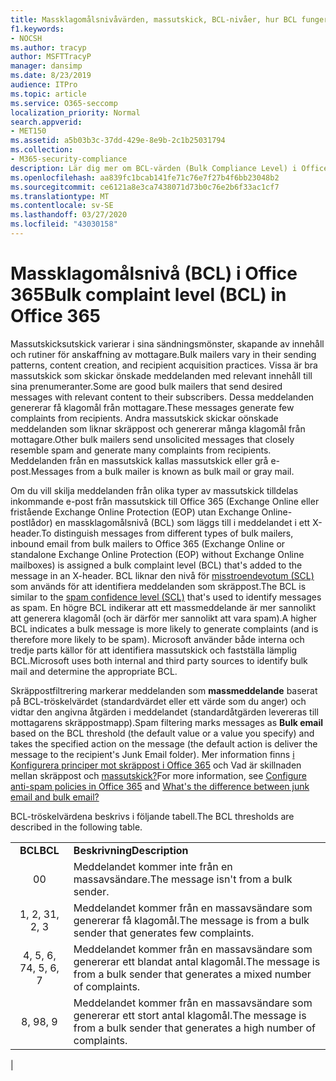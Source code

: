 ```yaml
---
title: Massklagomålsnivåvärden, massutskick, BCL-nivåer, hur BCL fungerar, BCL-klassificeringar, Antispam, Antispam-huvud, massutskicksfiltrering, stoppa massutskick
f1.keywords:
- NOCSH
ms.author: tracyp
author: MSFTTracyP
manager: dansimp
ms.date: 8/23/2019
audience: ITPro
ms.topic: article
ms.service: O365-seccomp
localization_priority: Normal
search.appverid:
- MET150
ms.assetid: a5b03b3c-37dd-429e-8e9b-2c1b25031794
ms.collection:
- M365-security-compliance
description: Lär dig mer om BCL-värden (Bulk Compliance Level) i Office 365.
ms.openlocfilehash: aa839fc1bcab141fe71c76e7f27b4f6bb23048b2
ms.sourcegitcommit: ce6121a8e3ca7438071d73b0c76e2b6f33ac1cf7
ms.translationtype: MT
ms.contentlocale: sv-SE
ms.lasthandoff: 03/27/2020
ms.locfileid: "43030158"
---
```

# <a name="bulk-complaint-level-bcl-in-office-365"></a><span data-ttu-id="a8f60-103">Massklagomålsnivå (BCL) i Office 365</span><span class="sxs-lookup"><span data-stu-id="a8f60-103">Bulk complaint level (BCL) in Office 365</span></span>

<span data-ttu-id="a8f60-104">Massutskicksutskick varierar i sina sändningsmönster, skapande av innehåll och rutiner för anskaffning av mottagare.</span><span class="sxs-lookup"><span data-stu-id="a8f60-104">Bulk mailers vary in their sending patterns, content creation, and recipient acquisition practices.</span></span> <span data-ttu-id="a8f60-105">Vissa är bra massutskick som skickar önskade meddelanden med relevant innehåll till sina prenumeranter.</span><span class="sxs-lookup"><span data-stu-id="a8f60-105">Some are good bulk mailers that send desired messages with relevant content to their subscribers.</span></span> <span data-ttu-id="a8f60-106">Dessa meddelanden genererar få klagomål från mottagare.</span><span class="sxs-lookup"><span data-stu-id="a8f60-106">These messages generate few complaints from recipients.</span></span> <span data-ttu-id="a8f60-107">Andra massutskick skickar oönskade meddelanden som liknar skräppost och genererar många klagomål från mottagare.</span><span class="sxs-lookup"><span data-stu-id="a8f60-107">Other bulk mailers send unsolicited messages that closely resemble spam and generate many complaints from recipients.</span></span> <span data-ttu-id="a8f60-108">Meddelanden från en massutskick kallas massutskick eller grå e-post.</span><span class="sxs-lookup"><span data-stu-id="a8f60-108">Messages from a bulk mailer is known as bulk mail or gray mail.</span></span>

<span data-ttu-id="a8f60-109">Om du vill skilja meddelanden från olika typer av massutskick tilldelas inkommande e-post från massutskick till Office 365 (Exchange Online eller fristående Exchange Online Protection (EOP) utan Exchange Online-postlådor) en massklagomålsnivå (BCL) som läggs till i meddelandet i ett X-header.</span><span class="sxs-lookup"><span data-stu-id="a8f60-109">To distinguish messages from different types of bulk mailers, inbound email from bulk mailers to Office 365 (Exchange Online or standalone Exchange Online Protection (EOP) without Exchange Online mailboxes) is assigned a bulk complaint level (BCL) that's added to the message in an X-header.</span></span> <span data-ttu-id="a8f60-110">BCL liknar den nivå för [misstroendevotum (SCL)](spam-confidence-levels.md) som används för att identifiera meddelanden som skräppost.</span><span class="sxs-lookup"><span data-stu-id="a8f60-110">The BCL is similar to the [spam confidence level (SCL)](spam-confidence-levels.md) that's used to identify messages as spam.</span></span> <span data-ttu-id="a8f60-111">En högre BCL indikerar att ett massmeddelande är mer sannolikt att generera klagomål (och är därför mer sannolikt att vara spam).</span><span class="sxs-lookup"><span data-stu-id="a8f60-111">A higher BCL indicates a bulk message is more likely to generate complaints (and is therefore more likely to be spam).</span></span> <span data-ttu-id="a8f60-112">Microsoft använder både interna och tredje parts källor för att identifiera massutskick och fastställa lämplig BCL.</span><span class="sxs-lookup"><span data-stu-id="a8f60-112">Microsoft uses both internal and third party sources to identify bulk mail and determine the appropriate BCL.</span></span>

 <span data-ttu-id="a8f60-113">Skräppostfiltrering markerar meddelanden som **massmeddelande** baserat på BCL-tröskelvärdet (standardvärdet eller ett värde som du anger) och vidtar den angivna åtgärden i meddelandet (standardåtgärden levereras till mottagarens skräppostmapp).</span><span class="sxs-lookup"><span data-stu-id="a8f60-113">Spam filtering marks messages as **Bulk email** based on the BCL threshold (the default value or a value you specify) and takes the specified action on the message (the default action is deliver the message to the recipient's Junk Email folder).</span></span> <span data-ttu-id="a8f60-114">Mer information finns [i Konfigurera principer mot skräppost i Office 365](configure-your-spam-filter-policies.md) och Vad är skillnaden mellan skräppost och [massutskick?](what-s-the-difference-between-junk-email-and-bulk-email.md)</span><span class="sxs-lookup"><span data-stu-id="a8f60-114">For more information, see [Configure anti-spam policies in Office 365](configure-your-spam-filter-policies.md) and [What's the difference between junk email and bulk email?](what-s-the-difference-between-junk-email-and-bulk-email.md)</span></span>

<span data-ttu-id="a8f60-115">BCL-tröskelvärdena beskrivs i följande tabell.</span><span class="sxs-lookup"><span data-stu-id="a8f60-115">The BCL thresholds are described in the following table.</span></span>

|||
|:---:|---|
|<span data-ttu-id="a8f60-116">**BCL**</span><span class="sxs-lookup"><span data-stu-id="a8f60-116">**BCL**</span></span>|<span data-ttu-id="a8f60-117">**Beskrivning**</span><span class="sxs-lookup"><span data-stu-id="a8f60-117">**Description**</span></span>|
|<span data-ttu-id="a8f60-118">0</span><span class="sxs-lookup"><span data-stu-id="a8f60-118">0</span></span>|<span data-ttu-id="a8f60-119">Meddelandet kommer inte från en massavsändare.</span><span class="sxs-lookup"><span data-stu-id="a8f60-119">The message isn't from a bulk sender.</span></span>|
|<span data-ttu-id="a8f60-120">1, 2, 3</span><span class="sxs-lookup"><span data-stu-id="a8f60-120">1, 2, 3</span></span>|<span data-ttu-id="a8f60-121">Meddelandet kommer från en massavsändare som genererar få klagomål.</span><span class="sxs-lookup"><span data-stu-id="a8f60-121">The message is from a bulk sender that generates few complaints.</span></span>|
|<span data-ttu-id="a8f60-122">4, 5, 6, 7</span><span class="sxs-lookup"><span data-stu-id="a8f60-122">4, 5, 6, 7</span></span>|<span data-ttu-id="a8f60-123">Meddelandet kommer från en massavsändare som genererar ett blandat antal klagomål.</span><span class="sxs-lookup"><span data-stu-id="a8f60-123">The message is from a bulk sender that generates a mixed number of complaints.</span></span>|
|<span data-ttu-id="a8f60-124">8, 9</span><span class="sxs-lookup"><span data-stu-id="a8f60-124">8, 9</span></span>|<span data-ttu-id="a8f60-125">Meddelandet kommer från en massavsändare som genererar ett stort antal klagomål.</span><span class="sxs-lookup"><span data-stu-id="a8f60-125">The message is from a bulk sender that generates a high number of complaints.</span></span>|
|
